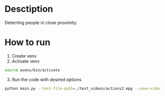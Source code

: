# Desctiption
Detecting people in close proximity.


# How to run
1. Create venv
2. Activate venv
```bash
source avenv/bin/activate
```
3. Run the code with desired options

```bash
python main.py --test-file-path=./test_videos/actions2.mpg --save-video
```
